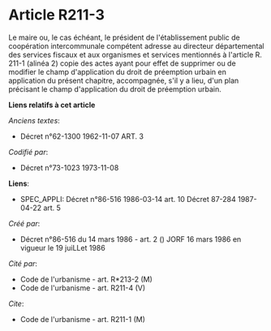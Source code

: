 # Article R211-3

Le maire ou, le cas échéant, le président de l'établissement public de coopération intercommunale compétent adresse au
directeur départemental des services fiscaux et aux organismes et services mentionnés à l'article R. 211-1 (alinéa 2) copie
des actes ayant pour effet de supprimer ou de modifier le champ d'application du droit de préemption urbain en application du
présent chapitre, accompagnée, s'il y a lieu, d'un plan précisant le champ d'application du droit de préemption urbain.

**Liens relatifs à cet article**

_Anciens textes_:

  - Décret n°62-1300 1962-11-07 ART. 3

_Codifié par_:

  - Décret n°73-1023 1973-11-08

**Liens**:

  - SPEC_APPLI: Décret n°86-516 1986-03-14 art. 10 Décret 87-284 1987-04-22 art. 5

_Créé par_:

  - Décret n°86-516 du 14 mars 1986 - art. 2 () JORF 16 mars 1986 en vigueur le 19 juiLLet 1986

_Cité par_:

  - Code de l'urbanisme - art. R*213-2 (M)
  - Code de l'urbanisme - art. R211-4 (V)

_Cite_:

  - Code de l'urbanisme - art. R211-1 (M)
